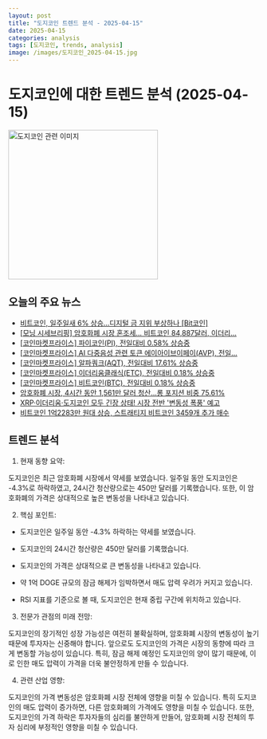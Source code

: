 ```yaml
---
layout: post
title: "도지코인 트렌드 분석 - 2025-04-15"
date: 2025-04-15
categories: analysis
tags: [도지코인, trends, analysis]
image: /images/도지코인_2025-04-15.jpg
---
```


# 도지코인에 대한 트렌드 분석 (2025-04-15)

<img src="https://nan0silver.github.io/doge_trend_monitoring/images/도지코인_2025-04-15.jpg" alt="도지코인 관련 이미지" width="300">

## 오늘의 주요 뉴스

- [비트코인</b>, 일주일새 6% 상승…디지털 금 지위 부상하나 [Bit코인</b>]](https://www.etoday.co.kr/news/view/2462064)
- [[모닝 시세브리핑] 암호화폐 시장 혼조세… 비트코인</b> 84,887달러, 이더리...](https://www.tokenpost.kr/news/briefing/238041)
- [[코인</b>마켓프라이스] 파이코인</b>(PI), 전일대비 0.58% 상승중](http://www.smarttimes.co.kr/news/articleView.html?idxno=31979)
- [[코인</b>마켓프라이스] AI 다중음성 관련 토큰 에이아이브이페이(AVP), 전일...](http://www.smarttimes.co.kr/news/articleView.html?idxno=31978)
- [[코인</b>마켓프라이스] 알파쿼크(AQT), 전일대비 17.61% 상승중](http://www.smarttimes.co.kr/news/articleView.html?idxno=31977)
- [[코인</b>마켓프라이스] 이더리움클래식(ETC), 전일대비 0.18% 상승중](http://www.smarttimes.co.kr/news/articleView.html?idxno=31975)
- [[코인</b>마켓프라이스] 비트코인</b>(BTC), 전일대비 0.18% 상승중](http://www.smarttimes.co.kr/news/articleView.html?idxno=31974)
- [암호화폐 시장, 4시간 동안 1,561만 달러 청산…롱 포지션 비중 75.61%](https://www.tokenpost.kr/news/cryptocurrency/237993)
- [XRP·이더리움·도지코인</b> 모두 긴장 상태! 시장 전반 '변동성 폭풍' 예고](http://coinreaders.com/155478)
- [비트코인</b> 1억2283만 원대 상승, 스트래티지 비트코인</b> 3459개 추가 매수](https://www.businesspost.co.kr/BP?command=article_view&num=391292)

## 트렌드 분석

1. 현재 동향 요약: 

도지코인은 최근 암호화폐 시장에서 약세를 보였습니다. 일주일 동안 도지코인은 -4.3%로 하락하였고, 24시간 청산량으로는 450만 달러를 기록했습니다. 또한, 이 암호화폐의 가격은 상대적으로 높은 변동성을 나타내고 있습니다.



2. 핵심 포인트:

- 도지코인은 일주일 동안 -4.3% 하락하는 약세를 보였습니다.

- 도지코인의 24시간 청산량은 450만 달러를 기록했습니다. 

- 도지코인의 가격은 상대적으로 큰 변동성을 나타내고 있습니다.

- 약 1억 DOGE 규모의 잠금 해제가 임박하면서 매도 압력 우려가 커지고 있습니다.

- RSI 지표를 기준으로 볼 때, 도지코인은 현재 중립 구간에 위치하고 있습니다.



3. 전문가 관점의 미래 전망: 

도지코인의 장기적인 성장 가능성은 여전히 불확실하며, 암호화폐 시장의 변동성이 높기 때문에 투자자는 신중해야 합니다. 앞으로도 도지코인의 가격은 시장의 동향에 따라 크게 변동할 가능성이 있습니다. 특히, 잠금 해제 예정인 도지코인의 양이 많기 때문에, 이로 인한 매도 압력이 가격을 더욱 불안정하게 만들 수 있습니다.



4. 관련 산업 영향: 

도지코인의 가격 변동성은 암호화폐 시장 전체에 영향을 미칠 수 있습니다. 특히 도지코인의 매도 압력이 증가하면, 다른 암호화폐의 가격에도 영향을 미칠 수 있습니다. 또한, 도지코인의 가격 하락은 투자자들의 심리를 불안하게 만들어, 암호화폐 시장 전체의 투자 심리에 부정적인 영향을 미칠 수 있습니다.